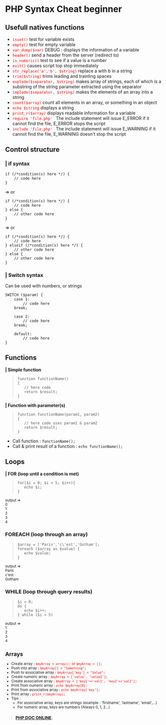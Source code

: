# PHP Syntax Cheat beginner

## Usefull natives functions
- <span style="color:red">```isset()```</span> test for variable exists
- <span style="color:red">```empty()```</span> test for empty variable
- <span style="color:red">```var_dump($var)```</span> DEBUG : displays the information of a variable
- <span style="color:red">```header()```</span> send a header from the server (redirect to)
- <span style="color:red">```is_numeric()```</span> test to see if a value is a number
- <span style="color:red">```exit()```</span> causes script top stop immediately
- <span style="color:red">```str_replace('a','b', $string)```</span> replace a with b in a string
- <span style="color:red">```trim($string)```</span> trims leading and trainling spaces
- <span style="color:red">```explode($separator, $string)```</span> makes array of strings, each of which is a substring of the string parameter extracted using the separator 
- <span style="color:red">```implode($separator, $string)```</span> makes the elements of an array into a string 
- <span style="color:red">```count($array)```</span> count all elements in an array, or something in an object
- <span style="color:red">```echo $string```</span> displays a string
- <span style="color:red">```print_r($array)```</span> displays readable information for a variable
- <span style="color:red">```require 'file.php' ```</span> The include statement will issue E_ERROR if it cannot find the file, E_ERROR stops the script
- <span style="color:red">```include 'file.php' ```</span> The include statement will issue E_WARNING if it cannot find the file, E_WARNING doesn't stop the script

## Control structure 
### | if syntax
```
if (/*condition(s) here */) {
    // code here
}
``` 

=> or 

```
if (/*condition(s) here */) {
    // code here
} else {
    // other code here
}
```

=> or 

```
if (/*condition(s) here */) {
    // code here
} elseif (/*condition(s) here */) {
    // other code here
} else {
    // other code here
}
```
### | Switch syntax
Can be used with numbers, or strings
```
SWITCH ($param) { 
    case 1:
        // code here
    break;

    case 2: 
        // code here
    break; 

    default: 
        // code here
}
```


## Functions 
**| Simple function**
>```
>function functionName()
>{
>    // here code 
>    return $result;
>}
**| Function with parameter(s)**
>```
>function functionName(param1, param2)
>{
>    // here code uses param1 & param2
>    return $result;
>}
>```

- Call function : ```functionName();```
- Call & print result of a function : ```echo functionName();```
  
## Loops

**| FOR (loop until a condition is met)**
>```
>for($i = 0; $i < 5; $i++){
>    echo $i;
>}
>``` 
<small>
output => <br>
0 <br>
1 <br>
2 <br>
3 <br>
4 <br>
</small>

### FOREACH (loop through an array)
>```
>$array = ['Paris','c\'est','Gotham'];
>foreach ($array as $value) { 
>    echo $value;
>}
<small>
output => <br>
Paris <br>
c'est <br>
Gotham <br>
</small>

### WHILE (loop through query results)
>```
>$i = 0;
>do {
>    echo $i++;
>} while ($i < 5)

<small>
output => <br> 
1 <br>
2 <br>
3 <br>
4 <br>

## Arrays

- Create array :  <span style="color:red">```$myArray = array();``` or ```$myArray = [];```</span>
- Push into array :  <span style="color:red">```$myArray[] = "​Som​eth​ing​";```</span>
- Push to associ​ative array : <span style="color:red">``` $myArr​ay[​'key'] = "​Val​ue"; ```</span>
- Create numeric array : <span style="color:red">```$myArray = ['va​lue', 'value2'];```</span>
- Create associative array : <span style="color:red">```$myArray = ['ke​y1'=​>'v​al1', 'ke​y2'=​>'v​al2'];```</span>
- Print from numeric array : <span style="color:red">```echo $myArray[0];```</span>
- Print from associative array : <span style="color:red">```echo $myArray['key'];```</span>
- Print array : <span style="color:red">```print_r($myArray);```</span>
- Tips : 
  - For associative array, keys are strings (example : 'firstname', 'lastname', 'email',...)
  - For numeric array, keys are numbers (Always 0, 1, 2...)



>### [PHP DOC ONLINE](https://www.php.net/ "https://www.php.net").